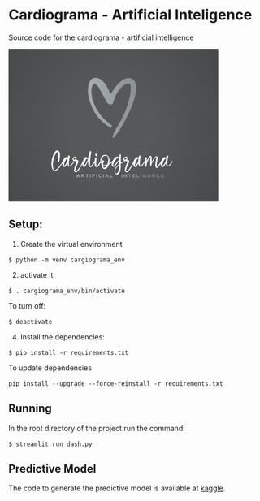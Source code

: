 # Cardiograma - Artificial Inteligence
Source code for the cardiograma - artificial intelligence

![screenshot](./logo.png)

## Setup:

1. Create the virtual environment

```
$ python -m venv cargiograma_env
```

2. activate it

```
$ . cargiograma_env/bin/activate
```

To turn off:

```
$ deactivate
```

4. Install the dependencies:

```
$ pip install -r requirements.txt
```

To update dependencies

```
pip install --upgrade --force-reinstall -r requirements.txt
```

## Running

In the root directory of the project run the command:

```
$ streamlit run dash.py
```


## Predictive Model

The code to generate the predictive model is available at [kaggle](https://www.kaggle.com/code/leodaniel/machine-learning-101-from-zero-to-hero/).